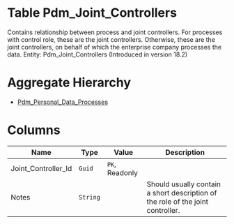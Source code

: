 # Table Pdm_Joint_Controllers

Contains relationship between process and joint controllers. For processes with control role, these are the joint controllers. Otherwise, these are the joint controllers, on behalf of which the enterprise company processes the data. Entity: Pdm_Joint_Controllers (Introduced in version 18.2)

# Aggregate Hierarchy

* [Pdm_Personal_Data_Processes](Pdm_Personal_Data_Processes.md)

# Columns

| Name | Type | Value | Description |
| - | - | - | --- |
|Joint_Controller_Id|`Guid`|`PK`, Readonly||
|Notes|`String`||Should usually contain a short description of the role of the joint controller. |
